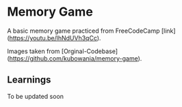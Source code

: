 # Memory Game

A basic memory game practiced from FreeCodeCamp [link] (https://youtu.be/lhNdUVh3qCc).

Images taken from [Orginal-Codebase] (https://github.com/kubowania/memory-game).

## Learnings

To be updated soon